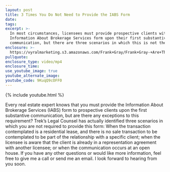 ```yaml
---
layout: post
title: 3 Times You Do Not Need to Provide the IABS Form
date:
tags:
excerpt: >-
  In most circumstances, licensees must provide prospective clients with the
  Information About Brokerage Services form upon their first substantive
  communication, but there are three scenarios in which this is not the case.
enclosure: >-
  https://vyralmarketing.s3.amazonaws.com/Frank+Gray/Frank+Gray-+Are+There+Cases+in+Which+Providing+the+IABS+to+Prospective+Clients+Isn't+Necessary_.mp4
pullquote:
enclosure_type: video/mp4
enclosure_time:
use_youtube_image: true
youtube_alternate_image:
youtube_code: 9KuqQ9cOFF0
---
```


{% include youtube.html %}

Every real estate expert knows that you must provide the Information About Brokerage Services (IABS) form to prospective clients upon the first substantive communication, but are there any exceptions to this requirement? Trek’s Legal Counsel has actually identified three scenarios in which you are not required to provide this form: When the transaction contemplated is a residential lease, and there is no sale transaction to be contemplated to be part of the relationship with a specific client; when the licensee is aware that the client is already in a representation agreement with another licensee; or when the communication occurs at an open house. If you have any other questions or would like more information, feel free to give me a call or send me an email. I look forward to hearing from you soon.